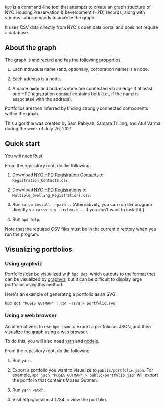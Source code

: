 `hpd` is a command-line tool that attempts to create an graph structure of NYC Housing Preservation & Development (HPD) records, along with various subcommands to analyze the graph.

It uses CSV data directly from NYC's open data portal and does not require a database.

## About the graph

The graph is undirected and has the following properties:

1. Each individual name (and, optionally, corporation name) is a node.

2. Each address is a node.

3. A name node and address node are connected via an edge if at least one HPD registration contact contains both (i.e., if the name is associated with the address).

Portfolios are then inferred by finding strongly connected components within the graph.

This algorithm was created by Sam Rabiyah, Samara Trilling, and Atul Varma during the week of July 26, 2021.

## Quick start

You will need [Rust][].

From the repository root, do the following:

1. Download [NYC HPD Registration Contacts][hpd_reg_contacts] to `Registration_Contacts.csv`.

2. Download [NYC HPD Registrations][hpd_regs] to `Multiple_Dwelling_Registrations.csv`.

3. Run `cargo install --path .`.  (Alternatively, you can run the program directly via `cargo run --release --` if you don't want to install it.)

4. Run `hpd help`.

Note that the required CSV files must be in the current directory when you run the program.

## Visualizing portfolios

### Using graphviz

Portfolios can be visualized with `hpd dot`, which outputs to the format that can be visualized by [graphviz][], but it can be difficult to display large portfolios using this method.

Here's an example of generating a portfolio as an SVG:

```
hpd dot "MOSES GUTMAN" | dot -Tsvg > portfolio.svg
```

### Using a web browser

An alternative is to use `hpd json` to export a portfolio as JSON, and then visualize the graph using a web browser.

To do this, you will also need [yarn][] and [nodejs][].

From the repository root, do the following:

1. Run `yarn`.

2. Export a portfolio you want to visualize to `public/portfolio.json`.  For example, `hpd json "MOSES GUTMAN" > public/portfolio.json` will export the portfolio that contains Moses Gutman.

3. Run `yarn watch`.

4. Visit http://localhost:1234 to view the portfolio.

[yarn]: https://yarnpkg.com/
[nodejs]: https://nodejs.org/en/
[graphviz]: https://graphviz.org/
[Rust]: https://www.rust-lang.org/
[hpd_regs]: https://data.cityofnewyork.us/Housing-Development/Multiple-Dwelling-Registrations/tesw-yqqr
[hpd_reg_contacts]: https://data.cityofnewyork.us/Housing-Development/Registration-Contacts/feu5-w2e2
